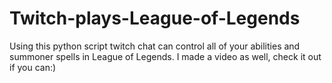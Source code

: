 # Twitch-plays-League-of-Legends
Using this python script twitch chat can control all of your abilities and summoner spells in League of Legends. I made a video as well, check it out if you can:)
